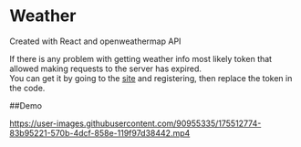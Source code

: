 # Weather
Created with React and openweathermap API

If there is any problem with getting weather info most likely token that allowed making requests to the server has expired.
<br>
You can get it by going to the [site](https://openweathermap.org/) and registering, then replace the token in the code.

##Demo

https://user-images.githubusercontent.com/90955335/175512774-83b95221-570b-4dcf-858e-119f97d38442.mp4

